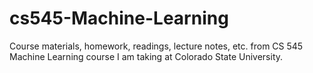 # cs545-Machine-Learning

Course materials, homework, readings, lecture notes, etc. from CS 545 Machine Learning course I am taking at Colorado State University.